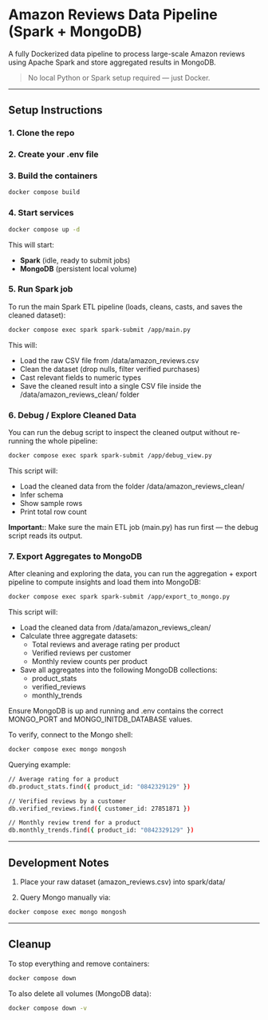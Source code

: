 # Amazon Reviews Data Pipeline (Spark + MongoDB)

A fully Dockerized data pipeline to process large-scale Amazon reviews using Apache Spark and store aggregated results in MongoDB.

>  No local Python or Spark setup required — just Docker.

---

## Setup Instructions

### 1. Clone the repo

### 2. Create your .env file

### 3. Build the containers

```bash
docker compose build
```

### 4. Start services

```bash
docker compose up -d
```

This will start:
- **Spark** (idle, ready to submit jobs)  
- **MongoDB** (persistent local volume)

### 5. Run Spark job

To run the main Spark ETL pipeline (loads, cleans, casts, and saves the cleaned dataset):
```bash
docker compose exec spark spark-submit /app/main.py
```

This will:
- Load the raw CSV file from /data/amazon_reviews.csv
- Clean the dataset (drop nulls, filter verified purchases)
- Cast relevant fields to numeric types
- Save the cleaned result into a single CSV file inside the /data/amazon_reviews_clean/ folder

### 6. Debug / Explore Cleaned Data

You can run the debug script to inspect the cleaned output without re-running the whole pipeline:
```bash
docker compose exec spark spark-submit /app/debug_view.py
```

This script will:
- Load the cleaned data from the folder /data/amazon_reviews_clean/
- Infer schema
- Show sample rows
- Print total row count

**Important:**: Make sure the main ETL job (main.py) has run first — the debug script reads its output.

### 7. Export Aggregates to MongoDB

After cleaning and exploring the data, you can run the aggregation + export pipeline to compute insights and load them into MongoDB:

```bash
docker compose exec spark spark-submit /app/export_to_mongo.py
```


This script will:
- Load the cleaned data from /data/amazon_reviews_clean/
- Calculate three aggregate datasets:
    - Total reviews and average rating per product
    - Verified reviews per customer
    - Monthly review counts per product
- Save all aggregates into the following MongoDB collections:
    - product_stats
    - verified_reviews
    - monthly_trends

Ensure MongoDB is up and running and .env contains the correct MONGO_PORT and MONGO_INITDB_DATABASE values.

To verify, connect to the Mongo shell:
```bash
docker compose exec mongo mongosh
```

Querying example: 
```bash
// Average rating for a product
db.product_stats.find({ product_id: "0842329129" })

// Verified reviews by a customer
db.verified_reviews.find({ customer_id: 27851871 })

// Monthly review trend for a product
db.monthly_trends.find({ product_id: "0842329129" })
```

--- 

## Development Notes

1. Place your raw dataset (amazon_reviews.csv) into spark/data/

2. Query Mongo manually via:

```bash 
docker compose exec mongo mongosh
```

---

## Cleanup

To stop everything and remove containers:

```bash
docker compose down
```

To also delete all volumes (MongoDB data):

```bash
docker compose down -v
```